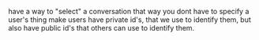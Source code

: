 
have a way to "select" a conversation
that way you dont have to specify a user's thing
make users have private id's, that we use to identify them, but also have
public id's that others can use to identify them.

